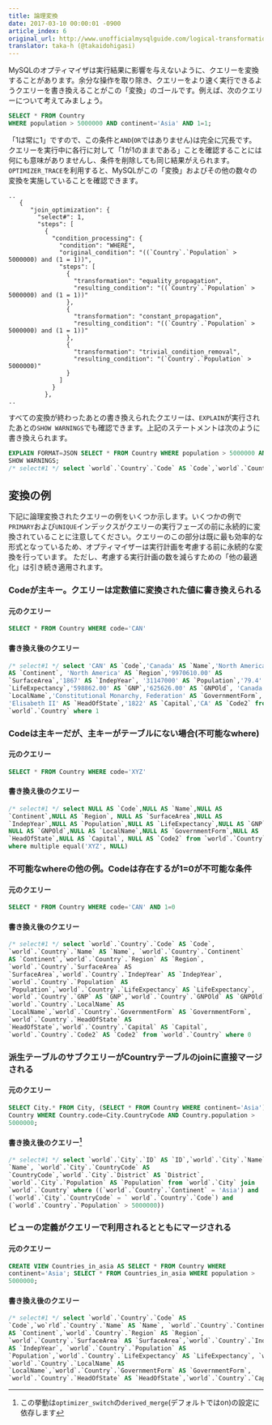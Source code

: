 ```yaml
---
title: 論理変換
date: 2017-03-10 00:00:01 -0900
article_index: 6
original_url: http://www.unofficialmysqlguide.com/logical-transformations.html
translator: taka-h (@takaidohigasi)
---
```


MySQLのオプティマイザは実行結果に影響を与えないように、クエリーを変換することがあります。余分な操作を取り除き、クエリーをより速く実行できるようクエリーを書き換えることがこの「変換」のゴールです。例えば、次のクエリーについて考えてみましょう。

```sql
SELECT * FROM Country
WHERE population > 5000000 AND continent='Asia' AND 1=1;
```

「1は常に1」ですので、この条件と`AND`(`OR`ではありません)は完全に冗長です。
クエリーを実行中に各行に対して「1が1のままである」ことを確認することには何にも意味がありませんし、条件を削除しても同じ結果がえられます。`OPTIMIZER_TRACE`を利用すると、MySQLがこの「変換」およびその他の数々の変換を実施していることを確認できます。

```
..
   {
      "join_optimization": {
        "select#": 1,
        "steps": [
          {
            "condition_processing": {
              "condition": "WHERE",
              "original_condition": "((`Country`.`Population` > 5000000) and (1 = 1))",
              "steps": [
                {
                  "transformation": "equality_propagation",
                  "resulting_condition": "((`Country`.`Population` > 5000000) and (1 = 1))"
                },
                {
                  "transformation": "constant_propagation",
                  "resulting_condition": "((`Country`.`Population` > 5000000) and (1 = 1))"
                },
                {
                  "transformation": "trivial_condition_removal",
                  "resulting_condition": "(`Country`.`Population` > 5000000)"
                }
              ]
            }
          },
..
```

すべての変換が終わったあとの書き換えられたクエリーは、`EXPLAIN`が実行されたあとの`SHOW WARNINGS`でも確認できます。上記のステートメントは次のように書き換えられます。

```sql
EXPLAIN FORMAT=JSON SELECT * FROM Country WHERE population > 5000000 AND 1=1;
SHOW WARNINGS;
/* select#1 */ select `world`.`Country`.`Code` AS `Code`,`world`.`Country`.`Name` AS `Name`,`world`.`Country`.`Continent` AS `Continent`,`world`.`Country`.`Region` AS `Region`,`world`.`Country`.`SurfaceArea` AS `SurfaceArea`,`world`.`Country`.`IndepYear` AS `IndepYear`,`world`.`Country`.`Population` AS `Population`,`world`.`Country`.`LifeExpectancy` AS `LifeExpectancy`,`world`.`Country`.`GNP` AS `GNP`,`world`.`Country`.`GNPOld` AS `GNPOld`,`world`.`Country`.`LocalName` AS `LocalName`,`world`.`Country`.`GovernmentForm` AS `GovernmentForm`,`world`.`Country`.`HeadOfState` AS `HeadOfState`,`world`.`Country`.`Capital` AS `Capital`,`world`.`Country`.`Code2` AS `Code2` from `world`.`Country` where (`world`.`Country`.`Population` > 5000000)
```

## 変換の例

下記に論理変換されたクエリーの例をいくつか示します。いくつかの例で`PRIMARY`および`UNIQUE`インデックスがクエリーの実行フェーズの前に永続的に変換されていることに注意してください。クエリーのこの部分は既に最も効率的な形式となっているため、オプティマイザーは実行計画を考慮する前に永続的な変換を行っています。
ただし、考慮する実行計画の数を減らすための「他の最適化」は引き続き適用されます。

### Codeが主キー。クエリーは定数値に変換された値に書き換えられる

#### 元のクエリー

```sql
SELECT * FROM Country WHERE code='CAN'
```

#### 書き換え後のクエリー

```sql
/* select#1 */ select 'CAN' AS `Code`,'Canada' AS `Name`,'North America'
AS `Continent`, 'North America' AS `Region`,'9970610.00' AS
`SurfaceArea`,'1867' AS `IndepYear`, '31147000' AS `Population`,'79.4' AS
`LifeExpectancy`,'598862.00' AS `GNP`,'625626.00' AS `GNPOld`, 'Canada' AS
`LocalName`,'Constitutional Monarchy, Federation' AS `GovernmentForm`,
'Elisabeth II' AS `HeadOfState`,'1822' AS `Capital`,'CA' AS `Code2` from
`world`.`Country` where 1
```

### Codeは主キーだが、主キーがテーブルにない場合(不可能なwhere)

#### 元のクエリー

```sql
SELECT * FROM Country WHERE code='XYZ'
```

#### 書き換え後のクエリー

```sql
/* select#1 */ select NULL AS `Code`,NULL AS `Name`,NULL AS
`Continent`,NULL AS `Region`, NULL AS `SurfaceArea`,NULL AS
`IndepYear`,NULL AS `Population`,NULL AS `LifeExpectancy`,NULL AS `GNP`,
NULL AS `GNPOld`,NULL AS `LocalName`,NULL AS `GovernmentForm`,NULL AS
`HeadOfState`,NULL AS `Capital`, NULL AS `Code2` from `world`.`Country`
where multiple equal('XYZ', NULL)
```

### 不可能なwhereの他の例。Codeは存在するが1=0が不可能な条件


#### 元のクエリー

```sql
SELECT * FROM Country WHERE code='CAN' AND 1=0
```

#### 書き換え後のクエリー

```sql
/* select#1 */ select `world`.`Country`.`Code` AS `Code`,
`world`.`Country`.`Name` AS `Name`, `world`.`Country`.`Continent`
AS `Continent`,`world`.`Country`.`Region` AS `Region`,
`world`.`Country`.`SurfaceArea` AS　
`SurfaceArea`,`world`.`Country`.`IndepYear` AS `IndepYear`,
`world`.`Country`.`Population` AS
`Population`,`world`.`Country`.`LifeExpectancy` AS `LifeExpectancy`,
`world`.`Country`.`GNP` AS `GNP`,`world`.`Country`.`GNPOld` AS `GNPOld`,
`world`.`Country`.`LocalName` AS
`LocalName`,`world`.`Country`.`GovernmentForm` AS `GovernmentForm`,
`world`.`Country`.`HeadOfState` AS
`HeadOfState`,`world`.`Country`.`Capital` AS `Capital`,
`world`.`Country`.`Code2` AS `Code2` from `world`.`Country` where 0
```

### 派生テーブルのサブクエリーがCountryテーブルのjoinに直接マージされる

#### 元のクエリー

```sql
SELECT City.* FROM City, (SELECT * FROM Country WHERE continent='Asia') as
Country WHERE Country.code=City.CountryCode AND Country.population >
5000000;
```

####  書き換え後のクエリー[^1]

```sql
/* select#1 */ select `world`.`City`.`ID` AS `ID`,`world`.`City`.`Name` AS
`Name`, `world`.`City`.`CountryCode` AS
`CountryCode`,`world`.`City`.`District` AS `District`,
`world`.`City`.`Population` AS `Population` from `world`.`City` join
`world`.`Country` where ((`world`.`Country`.`Continent` = 'Asia') and
(`world`.`City`.`CountryCode` = ` world`.`Country`.`Code`) and
(`world`.`Country`.`Population` > 5000000))
```

### ビューの定義がクエリーで利用されるとともにマージされる

#### 元のクエリー

```sql
CREATE VIEW Countries_in_asia AS SELECT * FROM Country WHERE
continent='Asia'; SELECT * FROM Countries_in_asia WHERE population >
5000000;
```

#### 書き換え後のクエリー

```sql
/* select#1 */ select `world`.`Country`.`Code` AS
`Code`,`wo`rld`.`Country`.`Name` AS `Name`, `world`.`Country`.`Continent`
AS `Continent`,`world`.`Country`.`Region` AS `Region`,
`world`.`Country`.`SurfaceArea` AS `SurfaceArea`,`world`.`Country`.`IndepYear`
AS `IndepYear`, `world`.`Country`.`Population` AS
`Population`,`world`.`Country`.`LifeExpectancy` AS `LifeExpectancy`, `world`.`Country`.`GNP` AS `GNP`,`world`.`Country`.`GNPOld` AS `GNPOld`,
`world`.`Country`.`LocalName` AS
`LocalName`,`world`.`Country`.`GovernmentForm` AS `GovernmentForm`,
`world`.`Country`.`HeadOfState` AS `HeadOfState`,`world`.`Country`.`Capital` AS `Capital`, `world`.`Country`.`Code2` AS `Code2` from `world`.`Country` where ((`world`.`Country`.`Continent` = 'Asia') and (`world`.`Country`.`Population` > 5000000))
```

[^1]: この挙動は`optimizer_switch`の`derived_merge`(デフォルトではon)の設定に依存します
